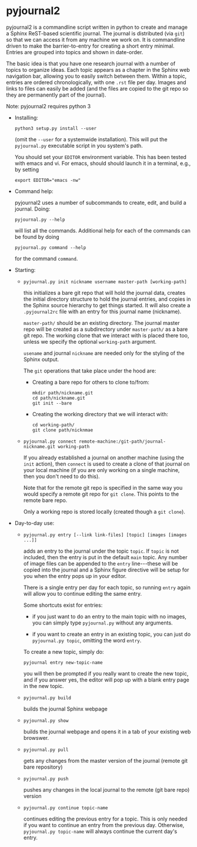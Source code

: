 # pyjournal2

pyjournal2 is a commandline script written in python to create and
manage a Sphinx ReST-based scientific journal.  The journal is
distributed (via `git`) so that we can access it from any machine we
work on.  It is commandline driven to make the barrier-to-entry for
creating a short entry minimal.  Entries are grouped into topics and
shown in date-order.

The basic idea is that you have one research journal with a number of
topics to organize ideas.  Each topic appears as a chapter in the
Sphinx web navigation bar, allowing you to easily switch between them.
Within a topic, entries are ordered chronologically, with one `.rst`
file per day.  Images and links to files can easily be added (and the
files are copied to the git repo so they are permanently part of the
journal).

Note: pyjournal2 requires python 3

* Installing:

  ```
  python3 setup.py install --user
  ```

  (omit the `--user` for a systemwide installation).  This will put the
  `pyjournal.py` executable script in you system's path.

  You should set your `EDITOR` environment variable.  This has been tested
  with emacs and vi.  For emacs, should should launch it in a terminal, e.g.,
  by setting

  ```
  export EDITOR="emacs -nw"
  ```

* Command help:

  pyjournal2 uses a number of subcommands to create, edit, and build a
  journal.  Doing:
  ```
  pyjournal.py --help
  ```
  will list all the commands.  Additional help for each of the commands
  can be found by doing
  ```
  pyjournal.py command --help
  ```
  for the command `command`.

* Starting:

  - `pyjournal.py init nickname username master-path [working-path]`

    this initializes a bare git repo that will hold the journal data,
    creates the initial directory structure to hold the journal
    entries, and copies in the Sphinx source hierarchy to get things
    started. It will also create a `.pyjournal2rc` file
    with an entry for this journal name (nickname).

    `master-path/` should be an existing directory.  The journal
	master repo will be created as a subdirectory under `master-path/`
	as a bare git repo.  The working clone that we interact with is
	placed there too, unless we specify the optional `working-path`
	argument.

    `usename` and journal `nickname` are needed only for the styling
    of the Sphinx output.

    The `git` operations that take place under the hood are:

      - Creating a bare repo for others to clone to/from:

        ```
        mkdir path/nickname.git
        cd path/nickname.git
        git init --bare
        ```

      - Creating the working directory that we will interact with:

        ```
        cd working-path/
        git clone path/nicknmae
        ```


  - `pyjournal.py connect remote-machine:/git-path/journal-nickname.git working-path`

    If you already established a journal on another machine (using the
    `init` action), then `connect` is used to create a clone of that
    journal on your local machine (if you are only working on a single
    machine, then you don't need to do this).

    Note that for the remote git repo is specified in the same way you
    would specify a remote git repo for `git clone`.  This points to
    the remote bare repo.

    Only a working repo is stored locally (created though a `git clone`).


* Day-to-day use:

  - `pyjournal.py entry [--link link-files] [topic] [images [images ...]]`

    adds an entry to the journal under the topic `topic`.  If `topic`
    is not included, then the entry is put in the default `main` topic.
    Any number of image files can be appended to the `entry` line---these
    will be copied into the journal and a Sphinx figure directive will
    be setup for you when the entry pops up in your editor.

    There is a single entry per day for each topic, so running `entry`
    again will allow you to continue editing the same entry.

    Some shortcuts exist for entries:

      * if you just want to do an entry to the main topic with no
        images, you can simply type `pyjournal.py` without any
        arguments.

      * if you want to create an entry in an existing topic, you can
        just do `pyjournal.py topic`, omitting the word `entry`.

    To create a new topic, simply do:

    ```pyjournal entry new-topic-name```

    you will then be prompted if you really want to create the new topic,
    and if you answer yes, the editor will pop up with a blank entry
    page in the new topic.

  - `pyjournal.py build`

    builds the journal Sphinx webpage

  - `pyjournal.py show`

    builds the journal webpage and opens it in a tab of your existing
    web browswer.

  - `pyjournal.py pull`

    gets any changes from the master version of the journal (remote
    git bare repository)

  - `pyjournal.py push`

    pushes any changes in the local journal to the remote (git bare
    repo) version

  - `pyjournal.py continue topic-name`

    continues editing the previous entry for a topic.  This is only
    needed if you want to continue an entry from the previous day.
    Otherwise, `pyjournal.py topic-name` will always continue the
    current day's entry.

